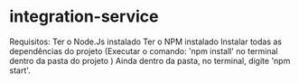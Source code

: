 # integration-service

Requisitos:
    Ter o Node.Js instalado
    Ter o NPM instalado
    Instalar todas as dependências do projeto (Executar o comando: 'npm install' no terminal dentro da pasta do projeto )
    Ainda dentro da pasta, no terminal, digite 'npm start'.